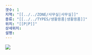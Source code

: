 ```yaml
---
갯수: 1
지역: "[[../../ZONE/사무실|사무실]]"
종류: "[[../../TYPES/생활용품|생활용품]]"
위치: "[[P|P]]"
상세위치: 
설명: 
---
```

![](http://192.168.50.22/devices/240607_IMG_0196.jpg)